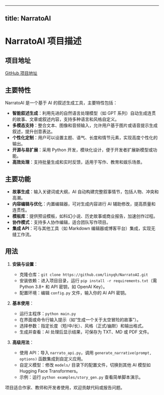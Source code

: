 
---
title: NarratoAI
---

# NarratoAI 项目描述

## 项目地址
[GitHub 项目地址](https://github.com/linyqh/NarratoAI)

## 主要特性
NarratoAI 是一个基于 AI 的叙述生成工具，主要特性包括：
- **智能叙述生成**：利用先进的自然语言处理模型（如 GPT 系列）自动生成连贯的故事、文章或叙述内容，支持多种语言和风格自定义。
- **多模态支持**：整合文本、图像和音频输入，允许用户基于图片或语音提示生成叙述，提升创意表达。
- **个性化定制**：用户可以设置主题、语气、长度和情节元素，实现高度个性化的输出。
- **开源与易扩展**：采用 Python 开发，模块化设计，便于开发者扩展新模型或功能。
- **高效处理**：支持批量生成和实时反馈，适用于写作、教育和娱乐场景。

## 主要功能
- **故事生成**：输入关键词或大纲，AI 自动构建完整叙事情节，包括人物、冲突和高潮。
- **内容编辑与优化**：内置编辑器，可对生成内容进行 AI 辅助修改，提高质量和连贯性。
- **模板库**：提供预设模板，如科幻小说、历史故事或商业报告，加速创作过程。
- **协作模式**：支持多人协作编辑，适合团队写作项目。
- **集成 API**：可与其他工具（如 Markdown 编辑器或博客平台）集成，实现无缝工作流。

## 用法
1. **安装与设置**：
   - 克隆仓库：`git clone https://github.com/linyqh/NarratoAI.git`
   - 安装依赖：进入项目目录，运行 `pip install -r requirements.txt`（需 Python 3.8+ 和 API 密钥，如 OpenAI Key）。
   - 配置环境：编辑 `config.py` 文件，输入你的 AI API 密钥。

2. **基本使用**：
   - 运行主程序：`python main.py`
   - 在界面或命令行输入提示（如“生成一个关于太空冒险的故事”）。
   - 选择参数：指定长度（短/中/长）、风格（正式/幽默）和输出格式。
   - 生成并查看：AI 处理后显示结果，可保存为 TXT、MD 或 PDF 文件。

3. **高级用法**：
   - 使用 API：导入 `narrato_api.py`，调用 `generate_narrative(prompt, options)` 函数集成到自定义应用。
   - 自定义模型：修改 `models/` 目录下的配置文件，切换到其他 AI 模型如 Hugging Face Transformers。
   - 示例：运行 `python examples/story_gen.py` 查看简单脚本演示。

项目适合作家、教师和开发者使用，欢迎贡献代码或报告问题。